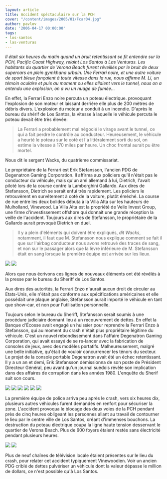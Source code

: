 ```yaml
---
layout: article
title: Accident spéctaculaire sur la PCH
cover: "/content/images/2005/01/Fcar04.jpg"
author: pavlov
date: '2006-04-17 00:00:00'
tags:
- los-santos
- las-venturas
---
```


_Il était six heures du matin quand un bruit retentissant se fit entendre sur la PCH, Pacific Coast Highway, relaint Los Santos à Las Venturas. Les habitants du quartier de Verona Beach furent réveillés par le bruit de deux supercars en plein gymkhana urbain. Une Ferrari noire, et une autre voiture de sport bleue fonçaient à toute vitesse dans la rue, nous affirme M. Li, un témoin oculaire et puis au moment ou elles allaient vers le tunnel, nous on a entendu une explosion, on a vu un nuage de fumée..._

En effet, la Ferrari Enzo noire percuta un poteau électrique. provoquant l'explosion de son moteur et laissant derrière elle plus de 200 mètres de débris divers. L'explosion du moteur a conduit à un incendie. D'après le bureau du shérif de Los Santos, la vitesse à laquelle le véhicule percuta le poteau devait être très élevée:

> La Ferrari a probablement mal négocié le virage avant le tunnel, ce qui a fait perdre le contrôle au conducteur. Heureusement, le véhicule a heurté le poteau sur le coté et l'a littéralement sorti du sol, on estime la vitesse à 170 miles par heure. Un choc frontal aurait pu être mortel.

Nous dit le sergent Wacks, du quatrième commissariat.

Le&nbsp;propriétaire de la Ferrari est Erik Stefansson, l'ancien PDG de Degenatron Gaming Corporation. Il affirma aux policiers qu'il n'était pas le conducteur du véhicule, mais qu'un ami allemand à lui, Dietrich, l'avait piloté lors de la course contre la Lamborghini Gallardo. Aux dires de Stefansson, Dietrich se serait enfui très rapidement. Les policiers&nbsp;le retrouvèrent&nbsp;en survêtement à coté de la voiture, plutôt éméché. La course de rue entre les deux bolides&nbsp;débuta à la Villa Alta sur les hauteurs de Mulholland, Vinewood. La Villa Alta est la propriété de Velio Invest Group, une firme d'investissement offshore qui donnait une grande réception la veille de l'accident. Toujours aux dires de Stefansson, le propriétaire de la Gallardo aurait provoqué Dietrich en duel.

> Il y a plein d'éléments qui doivent être expliqués, _dit Wacks_, notamment, il faut que M. Stefansson nous explique comment se fait il que sur l'airbag conducteur nous avons retrouvé des traces de sang, et non sur le passager alors que la lèvre inférieure de M. Stefansson était en sang lorsque la première équipe est arrivée sur les lieux.

![](/content/images/2005/01/Fcar02.jpg)
![](/content/images/2005/01/Fcar01.jpg)

Alors que nous écrivons ces lignes de nouveaux éléments ont été révélés à la presse par le bureau du Sheriff de Los Santos.

Aux dires des autorités, la Ferrari Enzo n'aurait aucun droit de circuler au Etats-Unis, elle n'était pas conforme aux spécifications américaines et elle possédait une plaque anglaise, Stefansson aurait importé le véhicule en tant que show-car, et non pour l'utilisation personnelle.

Toujours selon le bureau du Sheriff, Stefansson serait soumis à une procédure judiciaire donnant lieu à un recouvrement de dettes. En effet la Banque d'Ecosse avait engagé un huissier pour reprendre la Ferrari Enzo à Stefansson, qui au moment du crash n'était plus propriétaire légitime du véhicule. C'est un nouvel rebondissement dans l'affaire Degenatron Gaming Corporation, qui avait essayé de se re-lancer avec la fabrication de consoles de jeux, avec des modèles portatifs. Malheureusement, malgré une belle initiative, qu'était de vouloir concurrencer les ténors du secteur. Le projet de la console portable Degenatron avait été un échec retentissant. Il y a un an et demi, Erik Stefansson démissionna de son poste de Président Directeur Général, peu avant qu'un journal suédois révèle son implication dans des affaires de corruption dans les années 1980. L'enquête du Sherif suit son cours.

![](/content/images/2005/01/Fcar03.jpg)
![](/content/images/2005/01/Fcar04.jpg)
![](/content/images/2005/01/Fcar05.jpg)
![](/content/images/2005/01/Fcar06.jpg)
![](/content/images/2005/01/Fcar07.jpg)
![](/content/images/2005/01/Fcar08.jpg)

La première équipe de police arriva peu après le crash, vers six heures dix, plusieurs autres véhicules furent demandés en renfort pour sécuriser la zone. L'accident provoqua le blocage des deux voies de la PCH pendant près de cinq heures obligeant les personnes allant au travail de contourner le lieu par le centre ville de Los Santos, créant d'immenses bouchons. La destruction du poteau électrique coupa la ligne haute tension desservant le quartier de Verona Beach. Plus de 600 foyers étaient restés sans électricité pendant plusieurs heures.

![](/content/images/2005/01/Fcar09.jpg)
![](/content/images/2005/01/Fcar10.jpg)

Plus de neuf chaînes de télévision locale étaient présentes sur le lieu du crash, pour relater cet accident typiquement Vinewoodien. Voir un ancien PDG criblé de dettes pulvériser un véhicule dont la valeur dépasse le million de dollars, ce n'est possible qu'à Los Santos.